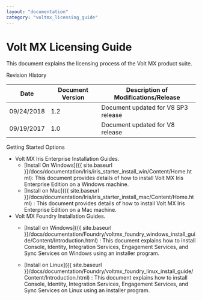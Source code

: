 ```yaml
---
layout: "documentation"
category: "voltmx_licensing_guide"
---
```

                     

# Volt MX Licensing Guide

This document explains the licensing process of the Volt MX product suite.

Revision History

  
| Date | Document Version | Description of Modifications/Release |
| --- | --- | --- |
| 09/24/2018 | 1.2 | Document updated for V8 SP3 release |
| 09/19/2017 | 1.0 | Document updated for V8 release |

Getting Started Options

*   Volt MX Iris Enterprise Installation Guides.
    *   [Install On Windows]({{ site.baseurl }}/docs/documentation/Iris/iris_starter_install_win/Content/Home.html): This document provides details of how to install Volt MX Iris Enterprise Edition on a Windows machine.
    *   [Install on Mac]({{ site.baseurl }}/docs/documentation/Iris/iris_starter_install_mac/Content/Home.html) : This document provides details of how to install Volt MX Iris Enterprise Edition on a Mac machine.
*   Volt MX Foundry Installation Guides.
    *   [Install on Windows]({{ site.baseurl }}/docs/documentation/Foundry/voltmx_foundry_windows_install_guide/Content/Introduction.html) : This document explains how to install Console, Identity, Integration Services, Engagement Services, and Sync Services on Windows using an installer program.
        
    *   [Install on Linux]({{ site.baseurl }}/docs/documentation/Foundry/voltmx_foundry_linux_install_guide/Content/Introduction.html) : This document explains how to install Console, Identity, Integration Services, Engagement Services, and Sync Services on Linux using an installer program.
